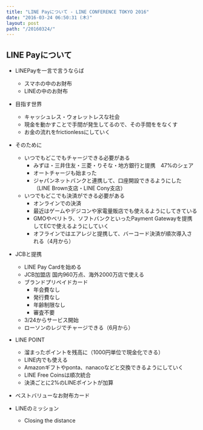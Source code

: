 ```yaml
---
title: "LINE Payについて - LINE CONFERENCE TOKYO 2016"
date: "2016-03-24 06:50:31 (木)"
layout: post
path: "/20160324/"
---
```


## LINE Payについて

- LINEPayを一言で言うならば
  * スマホの中のお財布
  * LINEの中のお財布

- 目指す世界
  * キャッシュレス・ウォレットレスな社会
  * 現金を動かすことで手間が発生してるので、その手間ををなくす
  * お金の流れをfrictionlessにしていく

- そのために
  * いつでもどこでもチャージできる必要がある
    + みずほ・三井住友・三菱・りそな・地方銀行と提携　47%のシェア
    + オートチャージも始まった
    + ジャパンネットバンクと連携して、口座開設できるようにした（LINE Brown支店・LINE Cony支店）
  * いつでもどこでも決済ができる必要がある
    + オンラインでの決済
    + 最近はゲームやデジコンや家電量販店でも使えるようにしてきている
    + GMOやベリトラ、ソフトバンクといったPayment Gatewayを提携してECで使えるようにしていく
    + オフラインではエアレジと提携して、バーコード決済が順次導入される（4月から）

- JCBと提携
  * LINE Pay Cardを始める
  * JCB加盟店 国内960万点、海外2000万店で使える
  * ブランドプリペイドカード
    + 年会費なし
    + 発行費なし
    + 年齢制限なし
    + 審査不要
  * 3/24からサービス開始
  * ローソンのレジでチャージできる（6月から）

- LINE POINT
  * 溜まったポイントを残高に（1000円単位で現金化できる）
  * LINE内でも使える
  * Amazonギフトやponta、nanacoなどと交換できるようにしていく
  * LINE Free Coinsは順次統合
  * 決済ごとに2%のLINEポイントが加算

- ベストバリューなお財布カード

- LINEのミッション
  * Closing the distance
